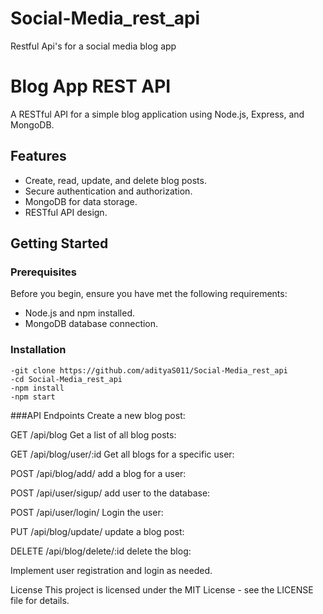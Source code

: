 # Social-Media_rest_api
Restful Api's for a social media blog app
# Blog App REST API

A RESTful API for a simple blog application using Node.js, Express, and MongoDB.

## Features

- Create, read, update, and delete blog posts.
- Secure authentication and authorization.
- MongoDB for data storage.
- RESTful API design.

## Getting Started

### Prerequisites

Before you begin, ensure you have met the following requirements:

- Node.js and npm installed.
- MongoDB database connection.

### Installation
    -git clone https://github.com/adityaS011/Social-Media_rest_api
    -cd Social-Media_rest_api
    -npm install
    -npm start

###API Endpoints
Create a new blog post:

GET /api/blog
Get a list of all blog posts:

GET /api/blog/user/:id
Get all blogs for a specific user:

POST /api/blog/add/
add a blog for a user:

POST /api/user/sigup/
add user to the database:

POST /api/user/login/
Login the user:

PUT /api/blog/update/
update a blog post:

DELETE /api/blog/delete/:id
delete the blog:

Implement user registration and login as needed.

License
This project is licensed under the MIT License - see the LICENSE file for details.
